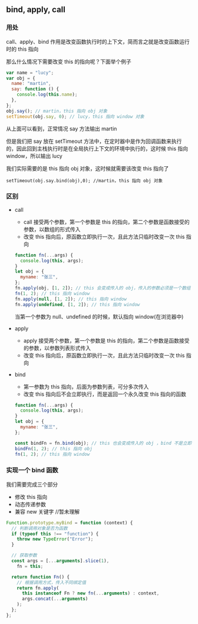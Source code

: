 ## bind, apply, call

### 用处

call、apply、bind 作用是改变函数执行时的上下文，简而言之就是改变函数运行时的 this 指向

那么什么情况下需要改变 this 的指向呢？下面举个例子

```javascript
var name = "lucy";
var obj = {
  name: "martin",
  say: function () {
    console.log(this.name);
  },
};
obj.say(); // martin，this 指向 obj 对象
setTimeout(obj.say, 0); // lucy，this 指向 window 对象
```

从上面可以看到，正常情况 say 方法输出 martin

但是我们把 say 放在 setTimeout 方法中，在定时器中是作为回调函数来执行的，因此回到主栈执行时是在全局执行上下文的环境中执行的，这时候 this 指向 window，所以输出 lucy

我们实际需要的是 this 指向 obj 对象，这时候就需要该改变 this 指向了

`setTimeout(obj.say.bind(obj),0); //martin，this 指向 obj 对象`

### 区别

- call

  - call 接受两个参数，第一个参数是 this 的指向，第二个参数是函数接受的参数，以数组的形式传入
  - 改变 this 指向后，原函数立即执行一次，且此方法只临时改变一次 this 指向

  ```javascript
  function fn(...args) {
    console.log(this, args);
  }
  let obj = {
    myname: "张三",
  };
  fn.apply(obj, [1, 2]); // this 会变成传入的 obj，传入的参数必须是一个数组；
  fn(1, 2); // this 指向 window
  fn.apply(null, [1, 2]); // this 指向 window
  fn.apply(undefined, [1, 2]); // this 指向 window
  ```

  当第一个参数为 null、undefined 的时候，默认指向 window(在浏览器中)

- apply
  - apply 接受两个参数，第一个参数是 this 的指向，第二个参数是函数接受的参数，以参数列表形式传入
  - 改变 this 指向后，原函数立即执行一次，且此方法只临时改变一次 this 指向
- bind

  - 第一参数为 this 指向，后面为参数列表，可分多次传入
  - 改变 this 指向后不会立即执行，而是返回一个永久改变 this 指向的函数

  ```javascript
  function fn(...args) {
    console.log(this, args);
  }
  let obj = {
    myname: "张三",
  };

  const bindFn = fn.bind(obj); // this 也会变成传入的 obj ，bind 不是立即执行需要执行一次
  bindFn(1, 2); // this 指向 obj
  fn(1, 2); // this 指向 window
  ```

### 实现一个 bind 函数

我们需要完成三个部分

- 修改 this 指向
- 动态传递参数
- 兼容 new 关键字 //暂未理解

```javascript
Function.prototype.myBind = function (context) {
  // 判断调用对象是否为函数
  if (typeof this !== "function") {
    throw new TypeError("Error");
  }

  // 获取参数
  const args = [...arguments].slice(1),
    fn = this;

  return function Fn() {
    // 根据调用方式，传入不同绑定值
    return fn.apply(
      this instanceof Fn ? new fn(...arguments) : context,
      args.concat(...arguments)
    );
  };
};
```
